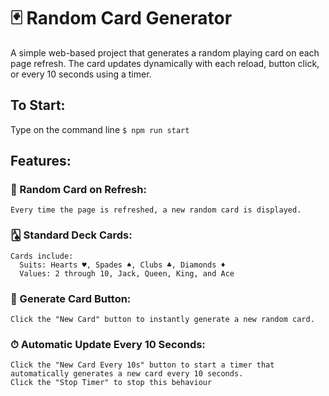 # 🃏 Random Card Generator

A simple web-based project that generates a random playing card on each page refresh. The card updates dynamically with each reload, button click, or every 10 seconds using a timer.

## To Start:
  Type on the command line `$ npm run start`

## Features:
  ### 🎴 Random Card on Refresh:
    Every time the page is refreshed, a new random card is displayed.
  ### 🂡 Standard Deck Cards:
    Cards include:
      Suits: Hearts ♥, Spades ♠, Clubs ♣, Diamonds ♦
      Values: 2 through 10, Jack, Queen, King, and Ace
  ### 🔁 Generate Card Button:
    Click the "New Card" button to instantly generate a new random card.
  ### ⏱ Automatic Update Every 10 Seconds:
    Click the "New Card Every 10s" button to start a timer that automatically generates a new card every 10 seconds.
    Click the "Stop Timer" to stop this behaviour
